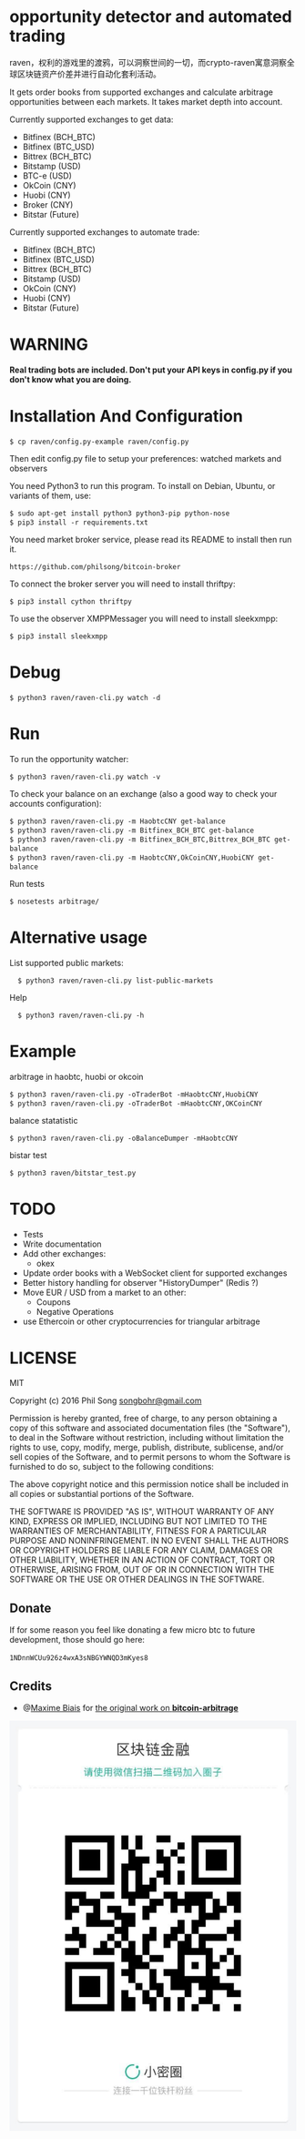 # opportunity detector and automated trading

raven，权利的游戏里的渡鸦，可以洞察世间的一切，而crypto-raven寓意洞察全球区块链资产价差并进行自动化套利活动。

It gets order books from supported exchanges and calculate arbitrage
opportunities between each markets. It takes market depth into account.

Currently supported exchanges to get data:
 - Bitfinex (BCH_BTC)
 - Bitfinex (BTC_USD)
 - Bittrex (BCH_BTC)
 - Bitstamp (USD)
 - BTC-e (USD)
 - OkCoin (CNY)
 - Huobi (CNY)
 - Broker (CNY)
 - Bitstar (Future)

Currently supported exchanges to automate trade:
 - Bitfinex (BCH_BTC)
 - Bitfinex (BTC_USD)
 - Bittrex (BCH_BTC)
 - Bitstamp (USD)
 - OkCoin (CNY)
 - Huobi (CNY)
 - Bitstar (Future)

# WARNING

**Real trading bots are included. Don't put your API keys in config.py
  if you don't know what you are doing.**

# Installation And Configuration

    $ cp raven/config.py-example raven/config.py

Then edit config.py file to setup your preferences: watched markets
and observers

You need Python3 to run this program. To install on Debian, Ubuntu, or
variants of them, use:

    $ sudo apt-get install python3 python3-pip python-nose
    $ pip3 install -r requirements.txt

You need market broker service, please read its README to install then run it. 
  
    https://github.com/philsong/bitcoin-broker 

To connect the broker server you will need to install thriftpy:

    $ pip3 install cython thriftpy

To use the observer XMPPMessager you will need to install sleekxmpp:

    $ pip3 install sleekxmpp

# Debug

    $ python3 raven/raven-cli.py watch -d

# Run

To run the opportunity watcher:

    $ python3 raven/raven-cli.py watch -v

To check your balance on an exchange (also a good way to check your accounts configuration):

    $ python3 raven/raven-cli.py -m HaobtcCNY get-balance
    $ python3 raven/raven-cli.py -m Bitfinex_BCH_BTC get-balance
    $ python3 raven/raven-cli.py -m Bitfinex_BCH_BTC,Bittrex_BCH_BTC get-balance
    $ python3 raven/raven-cli.py -m HaobtcCNY,OkCoinCNY,HuobiCNY get-balance

Run tests

    $ nosetests arbitrage/

# Alternative usage

List supported public markets:

      $ python3 raven/raven-cli.py list-public-markets

Help
      
      $ python3 raven/raven-cli.py -h

# Example

arbitrage in haobtc, huobi or okcoin

    $ python3 raven/raven-cli.py -oTraderBot -mHaobtcCNY,HuobiCNY
    $ python3 raven/raven-cli.py -oTraderBot -mHaobtcCNY,OKCoinCNY

balance statatistic 

    $ python3 raven/raven-cli.py -oBalanceDumper -mHaobtcCNY
    
bistar test

    $ python3 raven/bitstar_test.py

    
# TODO

 * Tests
 * Write documentation
 * Add other exchanges:
   * okex
 * Update order books with a WebSocket client for supported exchanges
 * Better history handling for observer "HistoryDumper" (Redis ?)
 * Move EUR / USD from a market to an other:
   * Coupons
   * Negative Operations
 * use Ethercoin or other cryptocurrencies for triangular arbitrage

# LICENSE


MIT

Copyright (c) 2016 Phil Song <songbohr@gmail.com>


Permission is hereby granted, free of charge, to any person obtaining a copy of this software and associated documentation files (the "Software"), to deal in the Software without restriction, including without limitation the rights to use, copy, modify, merge, publish, distribute, sublicense, and/or sell copies of the Software, and to permit persons to whom the Software is furnished to do so, subject to the following conditions:

The above copyright notice and this permission notice shall be included in all copies or substantial portions of the Software.

THE SOFTWARE IS PROVIDED "AS IS", WITHOUT WARRANTY OF ANY KIND, EXPRESS OR IMPLIED, INCLUDING BUT NOT LIMITED TO THE WARRANTIES OF MERCHANTABILITY, FITNESS FOR A PARTICULAR PURPOSE AND NONINFRINGEMENT. IN NO EVENT SHALL THE AUTHORS OR COPYRIGHT HOLDERS BE LIABLE FOR ANY CLAIM, DAMAGES OR OTHER LIABILITY, WHETHER IN AN ACTION OF CONTRACT, TORT OR OTHERWISE, ARISING FROM, OUT OF OR IN CONNECTION WITH THE SOFTWARE OR THE USE OR OTHER DEALINGS IN THE SOFTWARE.

## Donate

If for some reason you feel like donating a few micro btc to future development, those should go here:

`1NDnnWCUu926z4wxA3sNBGYWNQD3mKyes8`

## Credits

* @[Maxime Biais](https://github.com/maxme) for [the original work on **bitcoin-arbitrage**](https://github.com/maxme/https://github.com/maxme/bitcoin-arbitrage)

![Join Us](xiaomiquan.jpg)

